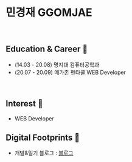 # 민경재 GGOMJAE

<br>

## Education & Career 🧸
- (14.03 - 20.08) 명지대 컴퓨터공학과
- (20.07 - 20.09) 메가존 펜타클 WEB Developer

<br>

## Interest 🧸
- WEB Developer

## Digital Footprints 🌱
- 개발&일기 블로그 : [블로그](https://blog.naver.com/ggomjae)
